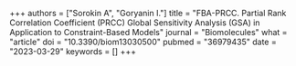 +++
authors = ["Sorokin A", "Goryanin I."]
title = "FBA-PRCC. Partial Rank Correlation Coefficient (PRCC) Global Sensitivity Analysis (GSA) in Application to Constraint-Based Models"
journal = "Biomolecules"
what = "article"
doi = "10.3390/biom13030500"
pubmed = "36979435"
date = "2023-03-29"
keywords = []
+++

